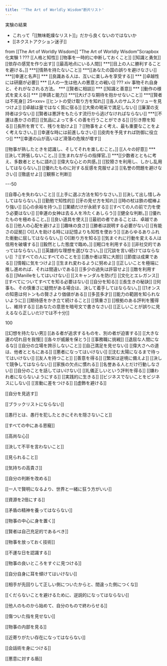 ```yaml
---
title: '"The Art of Worldly Wisdom"断片リスト'
---
```


実験の結果
- これって「[[無味乾燥なリスト]]」だから良くないのではないか
- [[ネクストアクション迷子]]

from [[The Art of Worldly Wisdom]]
"The Art of Worldly Wisdom"Scrapbox化実験
1 ???
[[人格と知性]]
[[物事を一時的に中断しておくこと]]
[[知識と勇気]]
[[依存の感覚を作り出す]]
[[最高地点にいる人間]]
***[[目上の人に勝利することを避ける。]]
***[[情熱を持たないこと]]
***[[あなたの国の誤りを避けなさい]]
***[[幸運と名声]]
*** [[良識ある人は、互いに楽しみを享受する]]
*** [[卓越性には研磨が必要]]
*** [[人の一生は他人の悪意との戦い]]
??? xiv 事物それ自身と、それがなされる方法。
*** [[賢者に相談]]
*** [[知識と善意]]
*** [[動作の様式を変える]]
*** [[申請と能力]]
***[[大げさな期待を抱かせないこと]]
***[[賢者は不死身]]
25=xxv=
[[ヒントの受け取り方を知れ]]
[[各人のサムスクリューを見つけよ]]
[[卓越は量ではなく質に宿る]]
[[大衆の喝采で満足しない]]
[[廉潔の支持者は少ない]]
[[賢者は悪評をもたらす流行から逃げなければならない]]
***[[不運は愚かさの罰]]
[[気品によって多くの善を行うことができる]]
[[引き際を知る]]
[[長所を育てて、残りを助けよ]]
？[[物事をよく考え、最も重要なことをよく考えなさい。]]
[[幸運な時には前進しなさい]]
[[皮肉を予見すれば防御に役立つ]]
***[[幸運の山が高いほど滑落の危険が増す]]

[[物事が熟したときを認識し、そしてそれを楽しむこと。]]
[[人々の好意]]
***[[決して誇張しないこと。]]
[[生まれながらの指揮官。]]
***[[少数者とともに考え、多数者とともに語れ]]
[[偉大な心との共感。]]
[[狡猾さを利用し、しかし乱用してはならない。]]
[[優れたものに対する反感を克服せよ]]
[[名誉の問題を避けなさい]]
[[徹底せよ]]
[[観察と判断]]

---50

[[自尊心を失わないこと]]
[[上手に選ぶ方法を知りなさい。]]
[[決して出し惜しみしてはならない。]]
[[勤勉で知性的]]
[[牙の見せ方を知れ]]
[[時の杖は鉄の棍棒より強い]]
[[心の余裕を持つ。]]
[[業績だけが永続する]]
[[すべての人の前で力を使う必要はない]]
[[幸運の女神は去る人を冷たくあしらう]]
[[健全な判断。]]
[[優れたものを極めること。]]
[[良い道具を使え]]
[[最初の者であることは、卓越である]]
[[他人の心配を避けよ]]
[[趣味の良さ]]
[[勝者は説明する必要がない]]
[[有能さの証拠]]
○[[人を助ける時には記憶よりも知性を使おう]]
[[あらゆるありふれた衝動に屈してはならない。]]
○[[断り方を知る]]
[[気まぐれに行動を変える人は信用を破壊する]]
[[毅然とした態度で臨め。]]
[[軽口を利用する]]
[[非社交的であってはならない。]]
[[英雄的な理想を選びなさい。]]
[[冗談を言い続けてはならない]]
？[[すべての人にすべてのことを]]
[[愚か者は常に大胆]]
[[節度は成果である]]
[[情報に気をつけよ]]
[[生まれ変わるように努めよ]]
[[正しいことを極端に推し進めれば、それは間違いである]]
[[多少の過失は許容せよ]]
[[敵を利用する]]
[[Manilleをしてはいけない]]
[[スキャンダルを防げ]]
[[文化とエレガンス]]
[[すべてについてすべてを知る必要はない]]
[[自分を知る]]
[[長生きの秘訣]]
[[何事も、その慎重さに疑問がある場合は、決して着手してはならない。]]
[[1オンスの知恵は何トンもの賢さより価値がある]]
[[多芸多才]]
[[能力の範囲を知られないように]]
[[期待感をかき立て続けること]]
[[慎重さ]]
[[根拠のある評判を獲得し、維持する]]
[[あなたの意思を暗号文で書きなさい]]
[[正しいことが誤りに見えるなら正しいだけでは不十分]]

100

[[幻想を持たない男]]
[[ある者が追求するものを、別の者が迫害する]]
[[大きな運の切れ目を我慢]]
[[各々が威厳を保とう]]
[[事務職に挑戦]]
[[退屈な人間になるな]]
[[自分の立場を誇示しないこと]]
[[自己満足を見せない]]
[[偉大さへの道は、他者とともにある]]
[[悪者になってはいけない]]
[[沈む太陽になるまで待ってはいけない]]
[[友人を持つこと]]
[[善意を得る]]
[[繁栄は逆境に備えよ]]
[[決して競争してはならない]]
[[家族の欠点に慣れる]]
[[名誉ある人とだけ行動しなさい]]
[[自分のことを話してはいけない]]
[[礼儀正しいという評判を得る]]
[[嫌われ者にならないようにする]]
[[実践的に生きる]]
[[ビジネスでないことをビジネスにしない]]
[[言動に差をつける]]
[[虚飾を避ける]]

[[自分を見逃す]]

[[ブラックリストにならない]]

[[愚行とは、愚行を犯したときにそれを隠さないこと]]

[[すべての中にある恩寵]]

[[高尚な心]]

[[決して不平を言わないこと]]

[[見られること]]

[[気持ちの高貴さ]]

[[自分の判断を改める]]

[[一人で賢明になるより、世界と一緒に狂う方がいい]]

[[資源を2倍にする]]

[[矛盾の精神を養ってはならない]]

[[物事の中心に身を置く]]

[[賢者は自己充足的であるべき]]

[[物事を放っておく技術]]

[[不運な日を認識する]]

[[物事の良いところをすぐに見つける]]

[[自分自身に耳を傾けてはいけない]]

[[相手が先回りして正しい側についたからと、間違った側につくな]]

[[くだらないことを避けるために、逆説的になってはならない]]

[[他人のものから始めて、自分のもので終わらせる]]

[[傷ついた指を見せない]]

[[物事の内部を見る]]

[[近寄りがたい存在になってはならない]]

[[会話術を身につける]]

[[悪意に対する盾]]
